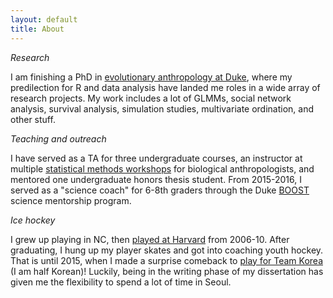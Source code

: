 ```yaml
---
layout: default
title: About
---
```


*Research*

I am finishing a PhD in <a target="_blank" href="https://evolutionaryanthropology.duke.edu/graduate">evolutionary anthropology at Duke</a>, where my predilection for R and data analysis have landed me roles in a wide array of research projects. My work includes a lot of GLMMs, social network analysis, survival analysis, simulation studies, multivariate ordination, and other stuff. 

*Teaching and outreach* 

I have served as a TA for three undergraduate courses, an instructor at multiple <a target="_blank" href="http://www.anthrotree.info/wiki/projects/anthrotree2014/AnthroTree_2014.html">statistical methods workshops</a> for biological anthropologists, and mentored one undergraduate honors thesis student. From 2015-2016, I served as a "science coach" for 6-8th graders through the Duke <a target="_blank" href="https://sites.duke.edu/boost/">BOOST</a> science mentorship program. 

*Ice hockey*

I grew up playing in NC, then <a target="_blank" href="http://www.thecrimson.com/article/2010/2/23/whockey-aotw-griffin-022310/">played at Harvard</a> from 2006-10. After graduating, I hung up my player skates and got into coaching youth hockey. That is until 2015, when I made a surprise comeback to <a target="_blank" href="http://english.yonhapnews.co.kr/interview/2017/04/07/16/0800000000AEN20170407003200315F.html">play for Team Korea</a> (I am half Korean)! Luckily, being in the writing phase of my dissertation has given me the flexibility to spend a lot of time in Seoul.

